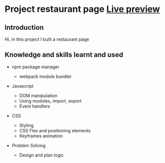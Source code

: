 
# Project restaurant page [Live preview](https://lancedang64.github.io/project_restaurant-page/)

## Introduction
Hi, in this project I built a restaurant page

## Knowledge and skills learnt and used
- npm package manager
  - webpack module bundler

- Javascript
  - DOM manipulation
  - Using modules, import, export
  - Event handlers

- CSS
  - Styling
  - CSS Flex and positioning elements
  - Keyframes animation
  
- Problem Solving
  - Design and plan logic

